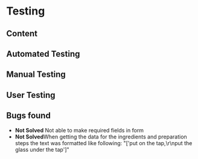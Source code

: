 # Testing

## Content

## Automated Testing

## Manual Testing

## User Testing

## Bugs found
- **Not Solved** Not able to make required fields in form 
- **Not Solved**When getting the data for the ingredients and preparation steps the text was formatted like following:
"['put on the tap,\r\nput the glass under the tap']"